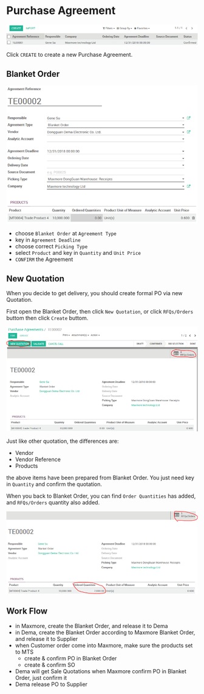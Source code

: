 # Purchase Agreement

![Blanket Order](_images/purchase_agreement.PNG)

Click `CREATE` to create a new Purchase Agreement.

## Blanket Order

![Blanket Order](_images/purchase_agreement1.PNG)

* choose `Blanket Order` at `Agreement Type`
* key in `Agreement Deadline`
* choose correct `Picking Type`
* select `Product` and key in `Quantity` and `Unit Price`
* `CONFIRM` the Agreement

## New Quotation

When you decide to get delivery, you should create formal PO via new Quotation.

First open the Blanket Order, then click `New Quotation`, or click `RFQs/Orders` buttom then click `Create` buttom.

![New Quotation](_images/purchase_agreement2.PNG)

Just like other quotation, the differences are:

* Vendor
* Vendor Reference
* Products

the above items have been prepared from Blanket Order. You just need key in `Quantity` and confirm the quotation.

When you back to Blanket Order, you can find `Order Quantities` has added, and `RFQs/Orders` quantity also added.

![Blanket Order 2](_images/purchase_agreement3.PNG)

## Work Flow

* in Maxmore, create the Blanket Order, and release it to Dema
* in Dema, create the Blanket Order according to Maxmore Blanket Order, and release it to Supplier
* when Customer order come into Maxmore, make sure the products set to MTS
  * create & confirm PO in Blanket Order
  * create & confirm SO
* Dema will get Sale Quotations when Maxmore confirm PO in Blanket Order, just confirm it
* Dema release PO to Supplier